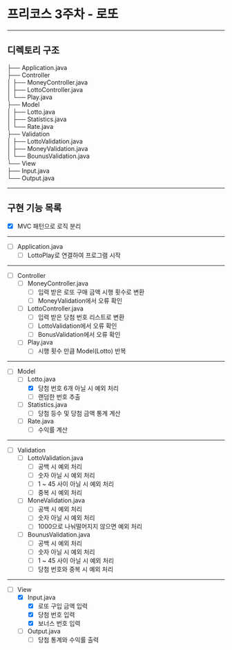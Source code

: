 # 프리코스 3주차 - 로또
---
## 디렉토리 구조
├── Application.java <br> 
├── Controller <br>
│    ├── MoneyController.java <br>
│    ├── LottoController.java <br>
│    └── Play.java <br>
├── Model <br>
│    ├── Lotto.java <br>
│    ├── Statistics.java <br>
│    └── Rate.java <br>
├── Validation <br>
│    ├── LottoValidation.java <br>
│    ├── MoneyValidation.java <br>
│    └── BounusValidation.java <br>
└── View <br>
     ├── Input.java <br>
     └── Output.java <br>
     
---
## 구현 기능 목록
- [X] MVC 패턴으로 로직 분리 <br>
---
- [ ] Application.java <br>
  - [ ] LottoPlay로 연결하여 프로그램 시작 <br>
---
- [ ] Controller <br>
  - [ ] MoneyController.java <br>
    - [ ] 입력 받은 로또 구매 금액 시행 횟수로 변환 <br>
    - [ ] MoneyValidation에서 오류 확인 <br>
  - [ ] LottoController.java <br>
    - [ ] 입력 받은 당첨 번호 리스트로 변환 <br>
    - [ ] LottoValidation에서 오류 확인 <br>
    - [ ] BonusValidation에서 오류 확인 <br>
  - [ ] Play.java <br>
    - [ ] 시행 횟수 만큼 Model(Lotto) 반복 <br>
---
- [ ] Model <br>
  - [ ] Lotto.java <br>
    - [X] 당첨 번호 6개 아닐 시 예외 처리 <br>
    - [ ] 랜덤한 번호 추출 <br>
  - [ ] Statistics.java <br>
    - [ ] 당첨 등수 및 당첨 금액 통계 계산 <br>
  - [ ] Rate.java <br>
    - [ ] 수익률 계산 <br>
---
- [ ] Validation <br>
  - [ ] LottoValidation.java <br>
    - [ ] 공백 시 예외 처리 <br>
    - [ ] 숫자 아닐 시 예외 처리 <br>
    - [ ] 1 ~ 45 사이 아닐 시 예외 처리 <br>
    - [ ] 중복 시 예외 처리 <br>
  - [ ] MoneValidation.java <br>
    - [ ] 공백 시 예외 처리 <br>
    - [ ] 숫자 아닐 시 예외 처리 <br>
    - [ ] 1000으로 나눠떨어지지 않으면 예외 처리 <br>
  - [ ] BounusValidation.java <br>
    - [ ] 공백 시 예외 처리 <br>
    - [ ] 숫자 아닐 시 예외 처리 <br>
    - [ ] 1 ~ 45 사이 아닐 시 예외 처리 <br>
    - [ ] 당첨 번호와 중복 시 예외 처리 <br>
---
- [ ] View <br>
  - [X] Input.java <br>
    - [X] 로또 구입 금액 입력 <br>
    - [X] 당첨 번호 입력 <br>
    - [X] 보너스 번호 입력 <br>
  - [ ] Output.java <br>
    - [ ] 당첨 통계와 수익률 출력 <br>
